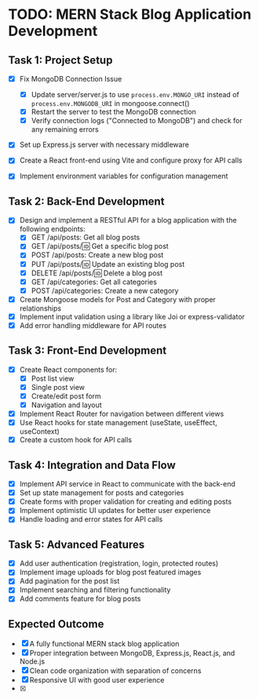 # TODO: MERN Stack Blog Application Development

## Task 1: Project Setup

- [x] Fix MongoDB Connection Issue

  - [x] Update server/server.js to use `process.env.MONGO_URI` instead of `process.env.MONGODB_URI` in mongoose.connect()
  - [x] Restart the server to test the MongoDB connection
  - [x] Verify connection logs ("Connected to MongoDB") and check for any remaining errors

- [x] Set up Express.js server with necessary middleware
- [x] Create a React front-end using Vite and configure proxy for API calls
- [x] Implement environment variables for configuration management

## Task 2: Back-End Development

- [x] Design and implement a RESTful API for a blog application with the following endpoints:
  - [x] GET /api/posts: Get all blog posts
  - [x] GET /api/posts/:id: Get a specific blog post
  - [x] POST /api/posts: Create a new blog post
  - [x] PUT /api/posts/:id: Update an existing blog post
  - [x] DELETE /api/posts/:id: Delete a blog post
  - [x] GET /api/categories: Get all categories
  - [x] POST /api/categories: Create a new category
- [x] Create Mongoose models for Post and Category with proper relationships
- [x] Implement input validation using a library like Joi or express-validator
- [x] Add error handling middleware for API routes

## Task 3: Front-End Development

- [x] Create React components for:
  - [x] Post list view
  - [x] Single post view
  - [x] Create/edit post form
  - [x] Navigation and layout
- [x] Implement React Router for navigation between different views
- [x] Use React hooks for state management (useState, useEffect, useContext)
- [x] Create a custom hook for API calls

## Task 4: Integration and Data Flow

- [x] Implement API service in React to communicate with the back-end
- [x] Set up state management for posts and categories
- [x] Create forms with proper validation for creating and editing posts
- [x] Implement optimistic UI updates for better user experience
- [x] Handle loading and error states for API calls

## Task 5: Advanced Features

- [x] Add user authentication (registration, login, protected routes)
- [x] Implement image uploads for blog post featured images
- [x] Add pagination for the post list
- [x] Implement searching and filtering functionality
- [x] Add comments feature for blog posts

## Expected Outcome

- [x] A fully functional MERN stack blog application
- [x] Proper integration between MongoDB, Express.js, React.js, and Node.js
- [x] Clean code organization with separation of concerns
- [x] Responsive UI with good user experience
- [x]
